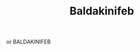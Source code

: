 ---
title: Baldakinifeb
letter: B
permalink: "/definitions/baldakinifeb.html"
body: or BALDAKINIFEB
published_at: '2018-07-07'
layout: post
---